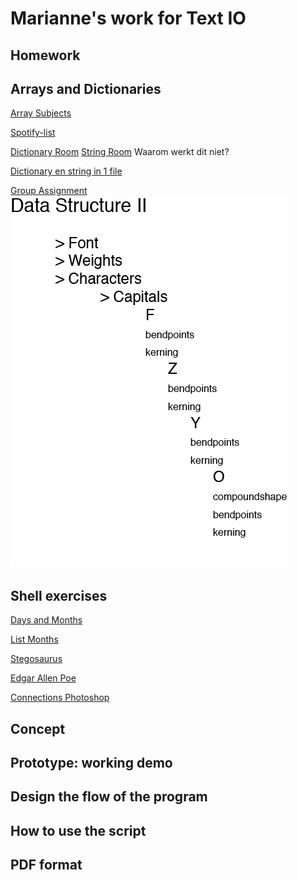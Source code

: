 # Marianne's work for Text IO 

## Homework

## Arrays and Dictionaries

[Array Subjects](Array.pv)

[Spotify-list](my_data_spotify.py)

[Dictionary Room](room.py)
[String Room](string.py)
Waarom werkt dit niet?

[Dictionary en string in 1 file](roominonefile.pv)


[Group Assignment](fontdatabase.py)
![](Diagram.png)


## Shell exercises

[Days and Months](daysmonths.rtf)

[List Months](months.rtf)

[Stegosaurus](stegosaurus.rtf)

[Edgar Allen Poe](poe.txt)

[Connections Photoshop](connections.rtf)




## Concept



## Prototype: working demo

## Design the flow of the program

## How to use the script

## PDF format 
			
